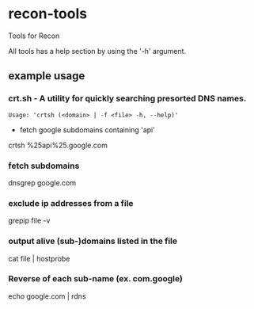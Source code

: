 # recon-tools
Tools for Recon

All tools has a help section by using the '-h' argument.

## example usage

### crt.sh - A utility for quickly searching presorted DNS names.
```Usage: 'crtsh (<domain> | -f <file> -h, --help)'```
* fetch google subdomains containing 'api'

crtsh %25api%25.google.com

### fetch subdomains
dnsgrep google.com

### exclude ip addresses from a file
grepip file -v

### output alive (sub-)domains listed in the file
cat file | hostprobe

### Reverse of each sub-name (ex. com.google)
echo google.com | rdns
